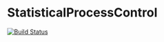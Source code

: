 # StatisticalProcessControl

[![Build Status](https://travis-ci.com/DedZago/StatisticalProcessControl.jl.svg?branch=main)](https://travis-ci.com/DedZago/StatisticalProcessControl.jl)
